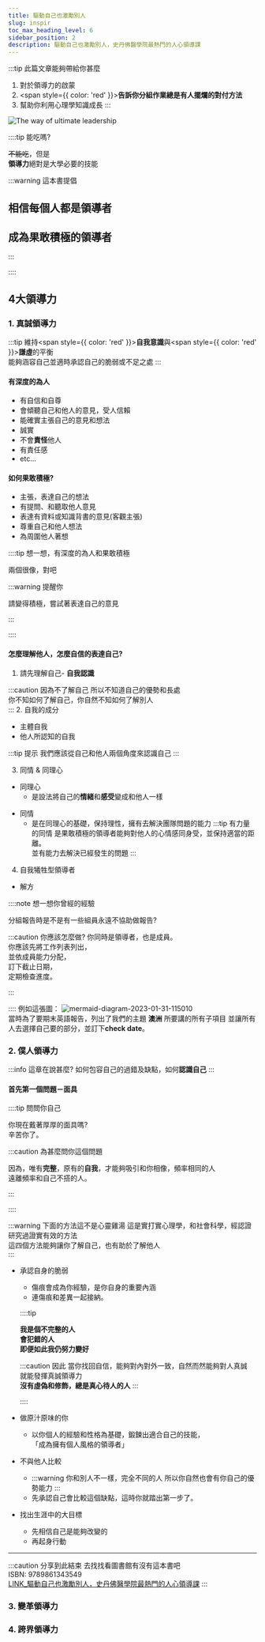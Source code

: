 ```yaml
---
title: 驅動自己也激勵別人
slug: inspir
toc_max_heading_level: 6
sidebar_position: 2
description: 驅動自己也激勵別人，史丹佛醫學院最熱門的人心領導課
---
```


:::tip 此篇文章能夠帶給你甚麼
1. 對於領導力的啟蒙
2. <span style={{ color: 'red' }}><b>告訴你分組作業總是有人擺爛的對付方法</b></span>
3. 幫助你利用心理學知識成長
:::

![The way of ultimate leadership](https://e.brid.pw/i/2023/01/31/icbb8h.webp)  

::::tip 能吃嗎?

~~不能吃~~，但是  
**領導力**絕對是大學必要的技能

:::warning 這本書提倡 
## 相信每個人都是領導者
## 成為果敢積極的領導者
:::

::::

## 4大領導力
### 1. 真誠領導力
:::tip
維持<span style={{ color: 'red' }}><b>自我意識</b></span>與<span style={{ color: 'red' }}><b>謙虛</b></span>的平衡  
能夠涵容自己並適時承認自己的脆弱或不足之處
:::

#### 有深度的為人
- 有自信和自尊
- 會傾聽自己和他人的意見，受人信賴
- 能確實主張自己的意見和想法
- 誠實
- 不會**責怪**他人
- 有責任感
- etc...

#### 如何果敢積極?
- 主張，表達自己的想法
- 有提問、和聽取他人意見
- 表達有資料或知識背書的意見(客觀主張)
- 尊重自己和他人想法
- 為周圍他人著想

::::tip 想一想，有深度的為人和果敢積極

兩個很像，對吧

:::warning 提醒你 

請變得積極，嘗試著表達自己的意見

:::

::::

#### 怎麼理解他人，怎麼自信的表達自己?

1. 請先理解自己- **自我認識**

:::caution 因為不了解自己
所以不知道自己的優勢和長處  
你不知如何了解自己，你自然不知如何了解別人  
:::
2. 自我的成分
- 主體自我
- 他人所認知的自我

:::tip 提示
我們應該從自己和他人兩個角度來認識自己
:::
  
3. 同情 & 同理心
- 同理心
  - 是設法將自己的**情緒**和**感受**變成和他人一樣
* 同情
  - 是在同理心的基礎，保持理性，擁有去解決團隊問題的能力
  :::tip 有力量的同情
  是果敢積極的領導者能夠對他人的心情感同身受，並保持適當的距離。  
  並有能力去解決已經發生的問題
  :::

4. 自我犧牲型領導者
* 解方

::::note 想一想你曾經的經驗

分組報告時是不是有一些組員永遠不協助做報告?

:::caution 你應該怎麼做?
你同時是領導者，也是成員。  
你應該先將工作列表列出，  
並依成員能力分配，  
訂下截止日期，  
定期檢查進度。 

:::

::::
例如這張圖：
![mermaid-diagram-2023-01-31-115010](https://e.brid.pw/i/2023/01/31/j0rmk3.svg)  
當時為了要期末英語報告，列出了我們的主題 **澳洲**
所要講的所有子項目
並讓所有人去選擇自己要的部分，並訂下**check date**。


### 2. 僕人領導力

:::info 這章在說甚麼?
如何包容自己的過錯及缺點，如何**認識自己**
:::

#### 首先第一個問題－面具

::::tip 問問你自己

你現在戴著厚厚的面具嗎?  
辛苦你了。

:::caution 為甚麼問你這個問題

因為，唯有**完整**，原有的**自我**，才能夠吸引和你相像，頻率相同的人  
遠離頻率和自己不搭的人。

:::

::::

:::warning 下面的方法這不是心靈雞湯
這是實打實心理學，和社會科學，經認證研究過證實有效的方法  
這四個方法能夠讓你了解自己，也有助於了解他人  
:::

- 承認自身的脆弱
  - 傷痕會成為你經驗，是你自身的重要內涵
  - 連傷痕和差異一起接納。

  ::::tip

  **我是個不完整的人**  
  **會犯錯的人**  
  **即便如此我仍努力變好**  

  :::caution 因此
  當你找回自信，能夠對內對外一致，自然而然能夠對人真誠  
  就能發揮真誠領導力  
  **沒有虛偽和修飾，總是真心待人的人**
  :::

  ::::
- 做原汁原味的你
  - 以你個人的經驗和性格為基礎，鍛鍊出適合自己的技能，  
  「成為擁有個人風格的領導者」
- 不與他人比較
  - :::warning 你和別人不一樣，完全不同的人
    所以你自然也會有你自己的優勢能力
    :::
  - 先承認自己會比較這個缺點，這時你就踏出第一步了。
- 找出生涯中的大目標
  - 先相信自己是能夠改變的 
  - 再起身行動  



--------
:::caution 分享到此結束
去找找看圖書館有沒有這本書吧  
ISBN: 9789861343549  
[LINK_驅動自己也激勵別人，史丹佛醫學院最熱門的人心領導課](https://www.google.com/search?q=%E9%A9%85%E5%8B%95%E8%87%AA%E5%B7%B1%E4%B9%9F%E6%BF%80%E5%8B%B5%E5%88%A5%E4%BA%BA%EF%BC%8C%E5%8F%B2%E4%B8%B9%E4%BD%9B%E9%86%AB%E5%AD%B8%E9%99%A2%E6%9C%80%E7%86%B1%E9%96%80%E7%9A%84%E4%BA%BA%E5%BF%83%E9%A0%98%E5%B0%8E%E8%AA%B2)
:::
### 3. 變革領導力
### 4. 跨界領導力
